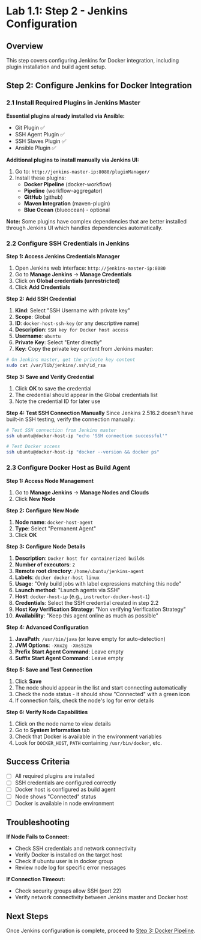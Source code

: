 # Lab 1.1: Step 2 - Jenkins Configuration

## Overview
This step covers configuring Jenkins for Docker integration, including plugin installation and build agent setup.

## Step 2: Configure Jenkins for Docker Integration

### 2.1 Install Required Plugins in Jenkins Master

**Essential plugins already installed via Ansible:**
- Git Plugin ✅
- SSH Agent Plugin ✅  
- SSH Slaves Plugin ✅
- Ansible Plugin ✅

**Additional plugins to install manually via Jenkins UI:**
1. Go to: `http://jenkins-master-ip:8080/pluginManager/`
2. Install these plugins:
   - **Docker Pipeline** (docker-workflow)
   - **Pipeline** (workflow-aggregator) 
   - **GitHub** (github)
   - **Maven Integration** (maven-plugin)
   - **Blue Ocean** (blueocean) - optional

**Note:** Some plugins have complex dependencies that are better installed through Jenkins UI which handles dependencies automatically.

### 2.2 Configure SSH Credentials in Jenkins

**Step 1: Access Jenkins Credentials Manager**
1. Open Jenkins web interface: `http://jenkins-master-ip:8080`
2. Go to **Manage Jenkins** → **Manage Credentials**
3. Click on **Global credentials (unrestricted)**
4. Click **Add Credentials**

**Step 2: Add SSH Credential**
1. **Kind**: Select "SSH Username with private key"
2. **Scope**: Global
3. **ID**: `docker-host-ssh-key` (or any descriptive name)
4. **Description**: `SSH key for Docker host access`
5. **Username**: `ubuntu`
6. **Private Key**: Select "Enter directly"
7. **Key**: Copy the private key content from Jenkins master:

```bash
# On Jenkins master, get the private key content
sudo cat /var/lib/jenkins/.ssh/id_rsa
```

**Step 3: Save and Verify Credential**
1. Click **OK** to save the credential
2. The credential should appear in the Global credentials list
3. Note the credential ID for later use

**Step 4: Test SSH Connection Manually**
Since Jenkins 2.516.2 doesn't have built-in SSH testing, verify the connection manually:

```bash
# Test SSH connection from Jenkins master
ssh ubuntu@docker-host-ip "echo 'SSH connection successful'"

# Test Docker access
ssh ubuntu@docker-host-ip "docker --version && docker ps"
```

### 2.3 Configure Docker Host as Build Agent

**Step 1: Access Node Management**
1. Go to **Manage Jenkins** → **Manage Nodes and Clouds**
2. Click **New Node**

**Step 2: Configure New Node**
1. **Node name**: `docker-host-agent`
2. **Type**: Select "Permanent Agent"
3. Click **OK**

**Step 3: Configure Node Details**
1. **Description**: `Docker host for containerized builds`
2. **Number of executors**: `2`
3. **Remote root directory**: `/home/ubuntu/jenkins-agent`
4. **Labels**: `docker docker-host linux`
5. **Usage**: "Only build jobs with label expressions matching this node"
6. **Launch method**: "Launch agents via SSH"
7. **Host**: `docker-host-ip` (e.g., `instructor-docker-host-1`)
8. **Credentials**: Select the SSH credential created in step 2.2
9. **Host Key Verification Strategy**: "Non verifying Verification Strategy"
10. **Availability**: "Keep this agent online as much as possible"

**Step 4: Advanced Configuration**
1. **JavaPath**: `/usr/bin/java` (or leave empty for auto-detection)
2. **JVM Options**: `-Xmx2g -Xms512m`
3. **Prefix Start Agent Command**: Leave empty
4. **Suffix Start Agent Command**: Leave empty

**Step 5: Save and Test Connection**
1. Click **Save**
2. The node should appear in the list and start connecting automatically
3. Check the node status - it should show "Connected" with a green icon
4. If connection fails, check the node's log for error details

**Step 6: Verify Node Capabilities**
1. Click on the node name to view details
2. Go to **System Information** tab
3. Check that Docker is available in the environment variables
4. Look for `DOCKER_HOST`, `PATH` containing `/usr/bin/docker`, etc.

## Success Criteria

- [ ] All required plugins are installed
- [ ] SSH credentials are configured correctly
- [ ] Docker host is configured as build agent
- [ ] Node shows "Connected" status
- [ ] Docker is available in node environment

## Troubleshooting

**If Node Fails to Connect:**
- Check SSH credentials and network connectivity
- Verify Docker is installed on the target host
- Check if ubuntu user is in docker group
- Review node log for specific error messages

**If Connection Timeout:**
- Check security groups allow SSH (port 22)
- Verify network connectivity between Jenkins master and Docker host

## Next Steps

Once Jenkins configuration is complete, proceed to [Step 3: Docker Pipeline](lab-1.1-step3-docker-pipeline.md).

